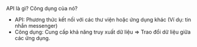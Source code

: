API là gì?
Công dụng của nó?

- API: Phương thức kết nối với các thư viện hoặc ứng dụng khác (Ví dụ: tin nhắn messenger)
- Công dụng: Cung cấp khả năng truy xuất dữ liệu => Trao đổi dữ liệu giữa các ứng dụng.
